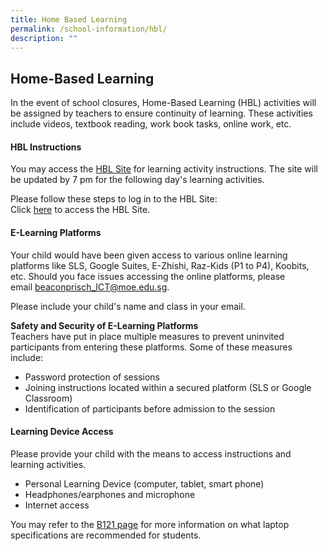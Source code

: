 ```yaml
---
title: Home Based Learning
permalink: /school-information/hbl/
description: ""
---
```

## Home-Based Learning

In the event of school closures, Home-Based Learning (HBL) activities will be assigned by teachers to ensure continuity of learning. These activities include videos, textbook reading, work book tasks, online work, etc.

#### HBL Instructions

You may access the [HBL Site](https://go.gov.sg/bcps-hbl-site) for learning activity instructions. The site will be updated by 7 pm for the following day's learning activities.

Please follow these steps to log in to the HBL Site:<br>
Click [here](https://go.gov.sg/bcps-hbl-site) to access the HBL Site.

#### E-Learning Platforms

Your child would have been given access to various online learning platforms like SLS, Google Suites, E-Zhishi, Raz-Kids (P1 to P4), Koobits, etc. Should you face issues accessing the online platforms, please email [beaconprisch_ICT@moe.edu.sg](mailto:beaconprisch_ICT@moe.edu.sg).

Please include your child's name and class in your email.

**Safety and Security of E-Learning Platforms**<br>
Teachers have put in place multiple measures to prevent uninvited participants from entering these platforms. Some of these measures include:

*   Password protection of sessions
*   Joining instructions located within a secured platform (SLS or Google Classroom)
*   Identification of participants before admission to the session

#### Learning Device Access

Please provide your child with the means to access instructions and learning activities.

*   Personal Learning Device (computer, tablet, smart phone)
*   Headphones/earphones and microphone
*   Internet access

You may refer to the [B121 page](https://beaconpri.moe.edu.sg/the-beacon-experience/special-programmes/b121-computer-ownership-programme) for more information on what laptop specifications are recommended for students.